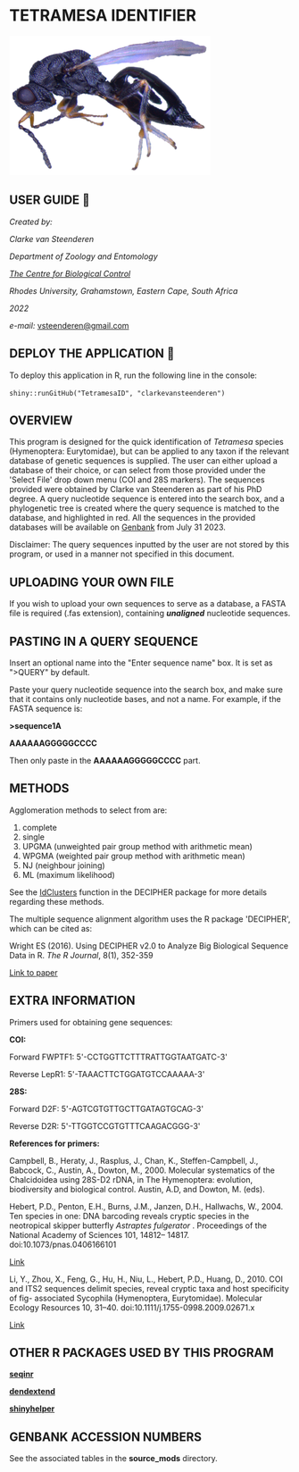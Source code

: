 # **TETRAMESA IDENTIFIER** 

<img src="https://github.com/clarkevansteenderen/TetramesaID/blob/main/www/tetramesa_image.png" height = 250>

## **USER GUIDE** :newspaper:

*Created by:*

*Clarke van Steenderen*

*Department of Zoology and Entomology*

[*The Centre for Biological Control*](https://www.ru.ac.za/centreforbiologicalcontrol/)

*Rhodes University, Grahamstown, Eastern Cape, South Africa*

*2022*

*e-mail:* vsteenderen@gmail.com

## DEPLOY THE APPLICATION :iphone:

To deploy this application in R, run the following line in the console:

`shiny::runGitHub("TetramesaID", "clarkevansteenderen")`

## **OVERVIEW**

This program is designed for the quick identification of *Tetramesa* species (Hymenoptera: Eurytomidae), but can be applied to any taxon if the relevant 
database of genetic sequences is supplied.
The user can either upload a database of their choice, or can select 
from those provided under the 'Select File' drop down menu (COI and 28S markers). 
The sequences provided were obtained by Clarke van Steenderen as part of his PhD degree. 
A query nucleotide sequence is entered into the search box, and a phylogenetic tree is created where the query sequence 
is matched to the database, and highlighted in red.
All the sequences in the provided databases will be available on [Genbank](https://www.ncbi.nlm.nih.gov/genbank/) from July 31 2023.

Disclaimer:
The query sequences inputted by the user are not stored by this program, or used in a manner not specified in this document.


## **UPLOADING YOUR OWN FILE**

If you wish to upload your own sequences to serve as a database, a FASTA file is required
(.fas extension), containing ***unaligned*** nucleotide sequences.


## **PASTING IN A QUERY SEQUENCE**

Insert an optional name into the "Enter sequence name" box. It is set as ">QUERY" by default.

Paste your query nucleotide sequence into the search box, and make sure that it contains only nucleotide bases, and not a name.
For example, if the FASTA sequence is:

**>sequence1A**
 
**AAAAAAGGGGGCCCC**
 
 Then only paste in the **AAAAAAGGGGGCCCC** part.


## **METHODS**

Agglomeration methods to select from are:

1. complete
2. single
3. UPGMA (unweighted pair group method with arithmetic mean)
4. WPGMA (weighted pair group method with arithmetic mean)
5. NJ (neighbour joining)
6. ML (maximum likelihood)

See the [IdClusters](https://www.rdocumentation.org/packages/DECIPHER/versions/2.0.2/topics/IdClusters) function in the DECIPHER package for more details regarding these methods.

The multiple sequence alignment algorithm uses the R package 'DECIPHER', which can be cited as:

Wright ES (2016). Using DECIPHER v2.0 to Analyze Big Biological Sequence Data in R. *The R Journal*, 8(1), 352-359 

[Link to paper](https://journal.r-project.org/archive/2016/RJ-2016-025/index.html)

## **EXTRA INFORMATION**

Primers used for obtaining gene sequences:

**COI:**

Forward FWPTF1:
5'-CCTGGTTCTTTRATTGGTAATGATC-3'

Reverse LepR1:
5'-TAAACTTCTGGATGTCCAAAAA-3'


**28S:**

Forward D2F: 
5'-AGTCGTGTTGCTTGATAGTGCAG-3'

Reverse D2R: 
5'-TTGGTCCGTGTTTCAAGACGGG-3'

**References for primers:**

Campbell, B., Heraty, J., Rasplus, J., Chan, K., Steffen-Campbell, J., Babcock, C.,
Austin, A., Dowton, M., 2000. Molecular systematics of the Chalcidoidea using 28S-D2 rDNA, in The Hymenoptera: evolution, biodiversity and biological
control. Austin, A.D, and Dowton, M. (eds).


Hebert, P.D., Penton, E.H., Burns, J.M., Janzen, D.H., Hallwachs, W., 2004. Ten species
in one: DNA barcoding reveals cryptic species in the neotropical skipper butterfly
*Astraptes fulgerator* . Proceedings of the National Academy of Sciences 101, 14812–
14817. doi:10.1073/pnas.0406166101

[Link](https://www.pnas.org/doi/10.1073/pnas.0406166101)

Li, Y., Zhou, X., Feng, G., Hu, H., Niu, L., Hebert, P.D., Huang, D., 2010. COI
and ITS2 sequences delimit species, reveal cryptic taxa and host specificity of fig-
associated Sycophila (Hymenoptera, Eurytomidae). Molecular Ecology Resources 10,
31–40. doi:10.1111/j.1755-0998.2009.02671.x

[Link](https://pubmed.ncbi.nlm.nih.gov/21564988/)


## **OTHER R PACKAGES USED BY THIS PROGRAM**

[**seqinr**](https://cran.r-project.org/web/packages/seqinr/index.html)

[**dendextend**](https://cran.r-project.org/web/packages/dendextend/index.html)

[**shinyhelper**](https://cran.r-project.org/web/packages/shinyhelper/index.html)


## **GENBANK ACCESSION NUMBERS**

See the associated tables in the **source_mods** directory.

